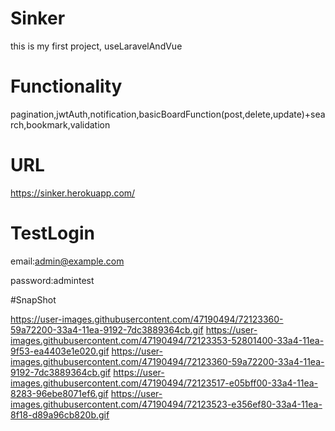 # Sinker 
this is my first project, useLaravelAndVue

# Functionality
pagination,jwtAuth,notification,basicBoardFunction(post,delete,update)+search,bookmark,validation


# URL
https://sinker.herokuapp.com/
# TestLogin
email:admin@example.com

password:admintest

#SnapShot


https://user-images.githubusercontent.com/47190494/72123360-59a72200-33a4-11ea-9192-7dc3889364cb.gif
https://user-images.githubusercontent.com/47190494/72123353-52801400-33a4-11ea-9f53-ea4403e1e020.gif
https://user-images.githubusercontent.com/47190494/72123360-59a72200-33a4-11ea-9192-7dc3889364cb.gif
https://user-images.githubusercontent.com/47190494/72123517-e05bff00-33a4-11ea-8283-96ebe8071ef6.gif
https://user-images.githubusercontent.com/47190494/72123523-e356ef80-33a4-11ea-8f18-d89a96cb820b.gif

